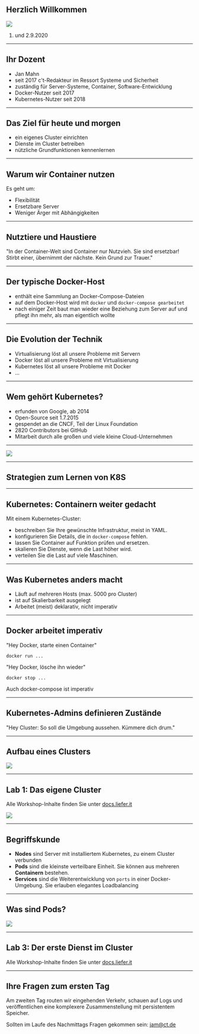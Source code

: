  ## Herzlich Willkommen

![ ](https://www.heise-events.de/uploads/WQ8OofZU/767x0_2500x0/Kubernetes_Docker_2000x500.jpg)

1. und 2.9.2020
---

## Ihr Dozent

* Jan Mahn
* seit 2017 c't-Redakteur im Ressort Systeme und Sicherheit
* zuständig für Server-Systeme, Container, Software-Entwicklung
* Docker-Nutzer seit 2017
* Kubernetes-Nutzer seit 2018

---

## Das Ziel für heute und morgen

* ein eigenes Cluster einrichten
* Dienste im Cluster betreiben
* nützliche Grundfunktionen kennenlernen

---


## Warum wir Container nutzen

Es geht um:  <!-- .element: class="fragment" data-fragment-index="1" -->
* Flexibilität <!-- .element: class="fragment" data-fragment-index="2" -->
* Ersetzbare Server <!-- .element: class="fragment" data-fragment-index="3" -->
* Weniger Ärger mit Abhängigkeiten <!-- .element: class="fragment" data-fragment-index="4" -->

--- 

## Nutztiere und Haustiere

"In der Container-Welt sind Container nur Nutzvieh. Sie sind ersetzbar! Stirbt einer, übernimmt der nächste. Kein Grund zur Trauer."

---

## Der typische Docker-Host

* enthält eine Sammlung an Docker-Compose-Dateien 
* auf dem Docker-Host wird mit `docker` und `docker-compose gearbeitet` 
* nach einiger Zeit baut man wieder eine Beziehung zum Server auf und pflegt ihn mehr, als man eigentlich wollte

---

## Die Evolution der Technik

* Virtualisierung löst all unsere Probleme mit Servern <!-- .element: class="fragment" data-fragment-index="1" -->
* Docker löst all unsere Probleme mit Virtualisierung <!-- .element: class="fragment" data-fragment-index="2" -->
* Kubernetes löst all unsere Probleme mit Docker <!-- .element: class="fragment" data-fragment-index="3" -->
* ... <!-- .element: class="fragment" data-fragment-index="4" -->

---

## Wem gehört Kubernetes?

* erfunden von Google, ab 2014
* Open-Source seit 1.7.2015
* gespendet an die CNCF, Teil der Linux Foundation
* 2820 Contributors bei GitHub
* Mitarbeit durch alle großen und viele kleine Cloud-Unternehmen

---

![ ](./slides/stats.png)

---

## Strategien zum Lernen von K8S

---

## Kubernetes: Containern weiter gedacht

Mit einem Kubernetes-Cluster:

* beschreiben Sie Ihre gewünschte Infrastruktur, meist in YAML.
* konfigurieren Sie Details, die in `docker-compose` fehlen.
* lassen Sie Container auf Funktion prüfen und ersetzen. 
* skalieren Sie Dienste, wenn die Last höher wird.
* verteilen Sie die Last auf viele Maschinen.

---

## Was Kubernetes anders macht

* Läuft auf mehreren Hosts (max. 5000 pro Cluster)
* ist auf Skalierbarkeit ausgelegt
* Arbeitet (meist) deklarativ, nicht imperativ

--- 

## Docker arbeitet imperativ

"Hey Docker, starte einen Container"

```
docker run ...
```

"Hey Docker, lösche ihn wieder"

```
docker stop ...
```

Auch docker-compose ist imperativ

---

## Kubernetes-Admins definieren Zustände

"Hey Cluster: So soll die Umgebung aussehen. Kümmere dich drum."

---
## Aufbau eines Clusters

![ ](./slides/cluster.png)

---

## Lab 1: Das eigene Cluster

Alle Workshop-Inhalte finden Sie unter [docs.liefer.it](https://docs.liefer.it)

![ ](https://heise.cloudimg.io/width/900/q65.png-lossy-65.webp-lossy-65.foil1/_www-heise-de_/select/ct/2016/5/1456733697045992/contentimages/image-145552165478819.jpg)

---

## Begriffskunde

* **Nodes** sind Server mit installiertem Kubernetes, zu einem Cluster verbunden
* **Pods** sind die kleinste verteilbare Einheit. Sie können aus mehreren **Containern** bestehen.
* **Services** sind die Weiterentwicklung von `ports` in einer Docker-Umgebung. Sie erlauben elegantes Loadbalancing

---

## Was sind Pods?
![ ](./slides/node.png)

---

## Lab 3: Der erste Dienst im Cluster

Alle Workshop-Inhalte finden Sie unter [docs.liefer.it](https://docs.liefer.it)

---

## Ihre Fragen zum ersten Tag

Am zweiten Tag routen wir eingehenden Verkehr, schauen auf Logs und veröffentlichen eine komplexere Zusammenstellung mit persistentem Speicher.

Sollten im Laufe des Nachmittags Fragen gekommen sein: jam@ct.de